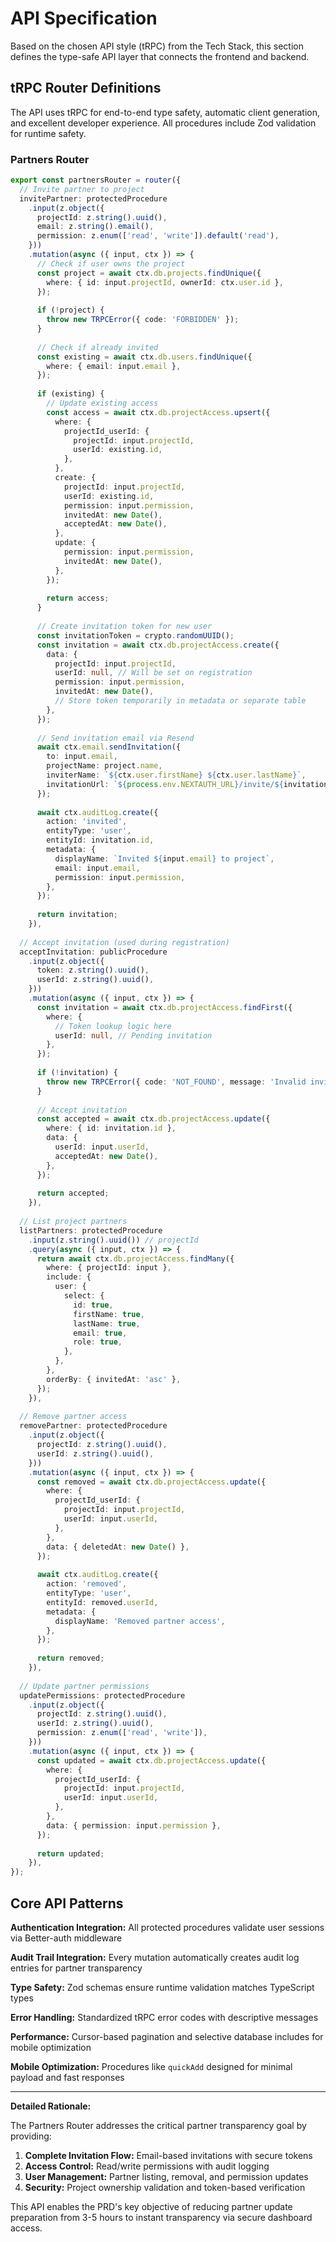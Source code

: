 # API Specification

Based on the chosen API style (tRPC) from the Tech Stack, this section defines the type-safe API layer that connects the frontend and backend.

## tRPC Router Definitions

The API uses tRPC for end-to-end type safety, automatic client generation, and excellent developer experience. All procedures include Zod validation for runtime safety.

### Partners Router

```typescript
export const partnersRouter = router({
  // Invite partner to project
  invitePartner: protectedProcedure
    .input(z.object({
      projectId: z.string().uuid(),
      email: z.string().email(),
      permission: z.enum(['read', 'write']).default('read'),
    }))
    .mutation(async ({ input, ctx }) => {
      // Check if user owns the project
      const project = await ctx.db.projects.findUnique({
        where: { id: input.projectId, ownerId: ctx.user.id },
      });
      
      if (!project) {
        throw new TRPCError({ code: 'FORBIDDEN' });
      }
      
      // Check if already invited
      const existing = await ctx.db.users.findUnique({
        where: { email: input.email },
      });
      
      if (existing) {
        // Update existing access
        const access = await ctx.db.projectAccess.upsert({
          where: {
            projectId_userId: {
              projectId: input.projectId,
              userId: existing.id,
            },
          },
          create: {
            projectId: input.projectId,
            userId: existing.id,
            permission: input.permission,
            invitedAt: new Date(),
            acceptedAt: new Date(),
          },
          update: {
            permission: input.permission,
            invitedAt: new Date(),
          },
        });
        
        return access;
      }
      
      // Create invitation token for new user
      const invitationToken = crypto.randomUUID();
      const invitation = await ctx.db.projectAccess.create({
        data: {
          projectId: input.projectId,
          userId: null, // Will be set on registration
          permission: input.permission,
          invitedAt: new Date(),
          // Store token temporarily in metadata or separate table
        },
      });
      
      // Send invitation email via Resend
      await ctx.email.sendInvitation({
        to: input.email,
        projectName: project.name,
        inviterName: `${ctx.user.firstName} ${ctx.user.lastName}`,
        invitationUrl: `${process.env.NEXTAUTH_URL}/invite/${invitationToken}`,
      });
      
      await ctx.auditLog.create({
        action: 'invited',
        entityType: 'user',
        entityId: invitation.id,
        metadata: {
          displayName: `Invited ${input.email} to project`,
          email: input.email,
          permission: input.permission,
        },
      });
      
      return invitation;
    }),
    
  // Accept invitation (used during registration)
  acceptInvitation: publicProcedure
    .input(z.object({
      token: z.string().uuid(),
      userId: z.string().uuid(),
    }))
    .mutation(async ({ input, ctx }) => {
      const invitation = await ctx.db.projectAccess.findFirst({
        where: {
          // Token lookup logic here
          userId: null, // Pending invitation
        },
      });
      
      if (!invitation) {
        throw new TRPCError({ code: 'NOT_FOUND', message: 'Invalid invitation' });
      }
      
      // Accept invitation
      const accepted = await ctx.db.projectAccess.update({
        where: { id: invitation.id },
        data: {
          userId: input.userId,
          acceptedAt: new Date(),
        },
      });
      
      return accepted;
    }),
    
  // List project partners
  listPartners: protectedProcedure
    .input(z.string().uuid()) // projectId
    .query(async ({ input, ctx }) => {
      return await ctx.db.projectAccess.findMany({
        where: { projectId: input },
        include: {
          user: {
            select: {
              id: true,
              firstName: true,
              lastName: true,
              email: true,
              role: true,
            },
          },
        },
        orderBy: { invitedAt: 'asc' },
      });
    }),
    
  // Remove partner access
  removePartner: protectedProcedure
    .input(z.object({
      projectId: z.string().uuid(),
      userId: z.string().uuid(),
    }))
    .mutation(async ({ input, ctx }) => {
      const removed = await ctx.db.projectAccess.update({
        where: {
          projectId_userId: {
            projectId: input.projectId,
            userId: input.userId,
          },
        },
        data: { deletedAt: new Date() },
      });
      
      await ctx.auditLog.create({
        action: 'removed',
        entityType: 'user',
        entityId: removed.userId,
        metadata: {
          displayName: 'Removed partner access',
        },
      });
      
      return removed;
    }),
    
  // Update partner permissions
  updatePermissions: protectedProcedure
    .input(z.object({
      projectId: z.string().uuid(),
      userId: z.string().uuid(),
      permission: z.enum(['read', 'write']),
    }))
    .mutation(async ({ input, ctx }) => {
      const updated = await ctx.db.projectAccess.update({
        where: {
          projectId_userId: {
            projectId: input.projectId,
            userId: input.userId,
          },
        },
        data: { permission: input.permission },
      });
      
      return updated;
    }),
});
```

## Core API Patterns

**Authentication Integration:** All protected procedures validate user sessions via Better-auth middleware

**Audit Trail Integration:** Every mutation automatically creates audit log entries for partner transparency

**Type Safety:** Zod schemas ensure runtime validation matches TypeScript types

**Error Handling:** Standardized tRPC error codes with descriptive messages

**Performance:** Cursor-based pagination and selective database includes for mobile optimization

**Mobile Optimization:** Procedures like `quickAdd` designed for minimal payload and fast responses

---

**Detailed Rationale:**

The Partners Router addresses the critical partner transparency goal by providing:

1. **Complete Invitation Flow:** Email-based invitations with secure tokens
2. **Access Control:** Read/write permissions with audit logging 
3. **User Management:** Partner listing, removal, and permission updates
4. **Security:** Project ownership validation and token-based verification

This API enables the PRD's key objective of reducing partner update preparation from 3-5 hours to instant transparency via secure dashboard access.
